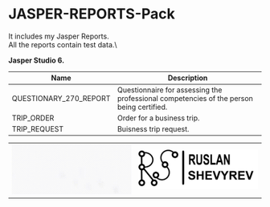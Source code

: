 # JASPER-REPORTS-Pack

It includes my Jasper Reports.\
All the reports contain test data.\

**Jasper Studio 6.**

| Name  | Description |
| ------------- | ------------- |
| QUESTIONARY_270_REPORT  | Questionnaire for assessing the professional competencies of the person being certified. |
| TRIP_ORDER | Order for a business trip. |
| TRIP_REQUEST | Buisness trip request. |

<table>
  <tr>
    <td valign="center" width="49%"><img src="https://github.com/Ruslan-Shevyrev/Ruslan-Shevyrev/blob/main/logoRS/logo_mini.gif" title="logo"></td>
    <td valign="center" width="49%"><img src="https://github.com/Ruslan-Shevyrev/Ruslan-Shevyrev/blob/main/logoRS/logoRS_FULL.png" title="RuslanShevyrev"></td>
  </tr>
</table>